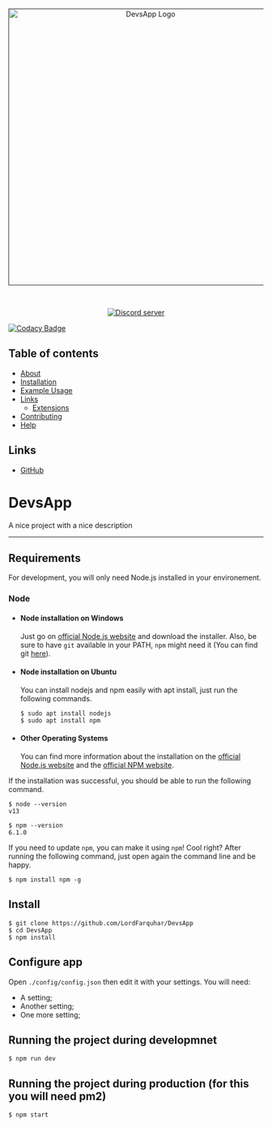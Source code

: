 <div align="center">
  <br />
  <p>
    <a href=""><img src="project img" width="546" alt="DevsApp Logo" /></a>
  </p>
  <br />
  <p>
    <a href="https://discord.io/joinDevs"><img src="https://discord.com/api/guilds/GUILD_ID/embed.png" alt="Discord server" /></a>
  </p>
</div>

[![Codacy Badge](https://app.codacy.com/project/badge/Grade/313bb7e106b84a9aad93d464808903fb)](https://www.codacy.com?utm_source=github.com&amp;utm_medium=referral&amp;utm_content=LordFarquhar/DevsApp&amp;utm_campaign=Badge_Grade)

## Table of contents

- [About](#about)
- [Installation](#installation)
- [Example Usage](#example-usage)
- [Links](#links)
  - [Extensions](#extensions)
- [Contributing](#contributing)
- [Help](#help)

## Links

- [GitHub](https://github.com/)

# DevsApp

A nice project with a nice description

---
## Requirements

For development, you will only need Node.js installed in your environement.

### Node
- #### Node installation on Windows

  Just go on [official Node.js website](https://nodejs.org/) and download the installer.
Also, be sure to have `git` available in your PATH, `npm` might need it (You can find git [here](https://git-scm.com/)).

- #### Node installation on Ubuntu

  You can install nodejs and npm easily with apt install, just run the following commands.

      $ sudo apt install nodejs
      $ sudo apt install npm

- #### Other Operating Systems
  You can find more information about the installation on the [official Node.js website](https://nodejs.org/) and the [official NPM website](https://npmjs.org/).

If the installation was successful, you should be able to run the following command.

    $ node --version
    v13

    $ npm --version
    6.1.0

If you need to update `npm`, you can make it using `npm`! Cool right? After running the following command, just open again the command line and be happy.

    $ npm install npm -g


## Install

    $ git clone https://github.com/LordFarquhar/DevsApp
    $ cd DevsApp
    $ npm install

## Configure app

Open `./config/config.json` then edit it with your settings. You will need:

- A setting;
- Another setting;
- One more setting;

## Running the project during developmnet

    $ npm run dev

## Running the project during production (for this you will need pm2)

    $ npm start

